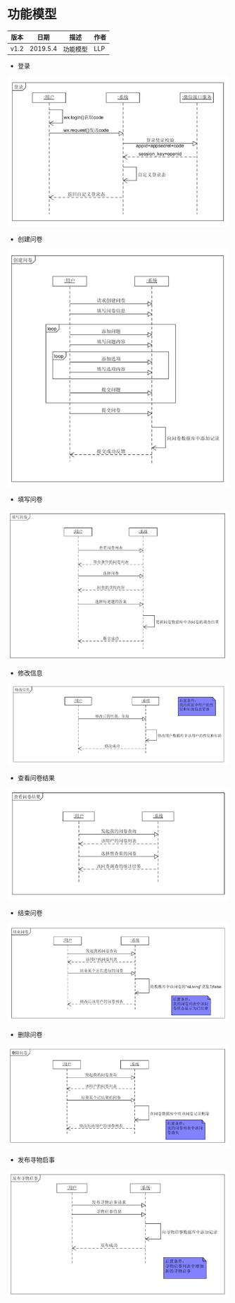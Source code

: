 # 功能模型

| 版本 | 日期 | 描述 | 作者 |
| - | - | - | - |
| v1.2 | 2019.5.4 | 功能模型 | LLP |

* 登录

![](Requirement_image/System_sequence_diagrams8.png)

* 创建问卷

![](Requirement_image/System_sequence_diagrams1.png)

* 填写问卷

![](Requirement_image/System_sequence_diagrams2.png)

* 修改信息

![](Requirement_image/System_sequence_diagrams3.png)

* 查看问卷结果

![](Requirement_image/System_sequence_diagrams4.png)

* 结束问卷

![](Requirement_image/System_sequence_diagrams5.png)

* 删除问卷

![](Requirement_image/System_sequence_diagrams6.png)

* 发布寻物启事

![](Requirement_image/System_sequence_diagrams7.png)
